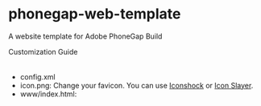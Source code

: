 # phonegap-web-template
A website template for Adobe PhoneGap Build

Customization Guide
######

- config.xml
- icon.png: Change your favicon. You can use [Iconshock](http://www.playpcesor.com/2017/09/iconshock-edit-icons.html) or [Icon Slayer](http://www.gieson.com/Library/projects/utilities/icon_slayer/).
- www/index.html: <title>, content, copyright, redirect URI
